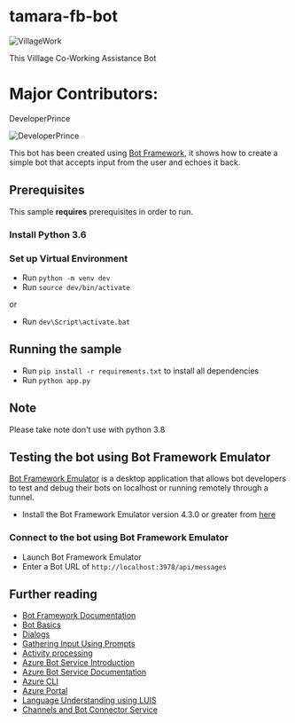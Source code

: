 # tamara-fb-bot

![VillageWork](https://www.google.com/imgres?imgurl=https%3A%2F%2Fpbs.twimg.com%2Fprofile_images%2F1152960796424642561%2FJNzuDGfV_400x400.png&imgrefurl=https%3A%2F%2Ftwitter.com%2FVillageWorkZW%2Fstatus%2F1179664911133270016&tbnid=Kt2S6bPsXXxXpM&vet=12ahUKEwiOwafjnP7mAhVx1uAKHWcNAF0QMygBegUIARDOAQ..i&docid=_8aBzbf01v8eAM&w=400&h=400&itg=1&q=techvillage%20villagework&ved=2ahUKEwiOwafjnP7mAhVx1uAKHWcNAF0QMygBegUIARDOAQ)

This Villlage Co-Working Assistance Bot 

# Major Contributors:

DeveloperPrince

![DeveloperPrince](https://developerprince.herokuapp.com/static/assets/images/logo.png)

This bot has been created using [Bot Framework](https://dev.botframework.com), it shows how to create a simple bot that accepts input from the user and echoes it back.

## Prerequisites

This sample **requires** prerequisites in order to run.


### Install Python 3.6 

### Set up Virtual Environment
- Run `python -m venv dev`
- Run `source dev/bin/activate`

or 

- Run `dev\Script\activate.bat`

## Running the sample
- Run `pip install -r requirements.txt` to install all dependencies
- Run `python app.py`

## Note

Please take note don't use with python 3.8 

## Testing the bot using Bot Framework Emulator

[Bot Framework Emulator](https://github.com/microsoft/botframework-emulator) is a desktop application that allows bot developers to test and debug their bots on localhost or running remotely through a tunnel.

- Install the Bot Framework Emulator version 4.3.0 or greater from [here](https://github.com/Microsoft/BotFramework-Emulator/releases)

### Connect to the bot using Bot Framework Emulator

- Launch Bot Framework Emulator
- Enter a Bot URL of `http://localhost:3978/api/messages`


## Further reading

- [Bot Framework Documentation](https://docs.botframework.com)
- [Bot Basics](https://docs.microsoft.com/azure/bot-service/bot-builder-basics?view=azure-bot-service-4.0)
- [Dialogs](https://docs.microsoft.com/azure/bot-service/bot-builder-concept-dialog?view=azure-bot-service-4.0)
- [Gathering Input Using Prompts](https://docs.microsoft.com/azure/bot-service/bot-builder-prompts?view=azure-bot-service-4.0&tabs=csharp)
- [Activity processing](https://docs.microsoft.com/en-us/azure/bot-service/bot-builder-concept-activity-processing?view=azure-bot-service-4.0)
- [Azure Bot Service Introduction](https://docs.microsoft.com/azure/bot-service/bot-service-overview-introduction?view=azure-bot-service-4.0)
- [Azure Bot Service Documentation](https://docs.microsoft.com/azure/bot-service/?view=azure-bot-service-4.0)
- [Azure CLI](https://docs.microsoft.com/cli/azure/?view=azure-cli-latest)
- [Azure Portal](https://portal.azure.com)
- [Language Understanding using LUIS](https://docs.microsoft.com/azure/cognitive-services/luis/)
- [Channels and Bot Connector Service](https://docs.microsoft.com/azure/bot-service/bot-concepts?view=azure-bot-service-4.0)
